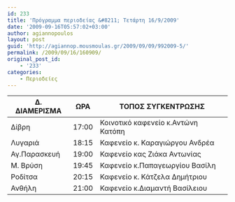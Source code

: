 ```yaml
---
id: 233
title: 'Πρόγραμμα περιοδείας &#8211; Τετάρτη 16/9/2009'
date: '2009-09-16T05:57:02+03:00'
author: agiannopoulos
layout: post
guid: 'http://agiannop.mousmoulas.gr/2009/09/09/992009-5/'
permalink: /2009/09/16/160909/
original_post_id:
    - '233'
categories:
    - Περιοδείες
---
```


| Δ. ΔΙΑΜΕΡΙΣΜΑ | ΩΡΑ | ΤΟΠΟΣ ΣΥΓΚΕΝΤΡΩΣΗΣ |
|---|---|---|
| Δίβρη | 17:00 | Κοινοτικό καφενείο κ.Αντώνη Κατόπη |
| Λυγαριά | 18:15 | Καφενείο κ. Καραγιώργου Ανδρέα |
| Αγ.Παρασκευή | 19:00 | Καφενείο κας Ζιάκα Αντωνίας |
| Μ. Βρύση | 19:45 | Καφενείο κ.Παπαγεωργίου Βασίλη |
| Ροδίτσα | 20:15 | Καφενείο κ. Κάτζελα Δημήτριου |
| Ανθήλη | 21:00 | Καφενείο κ.Διαμαντή Βασίλειου |